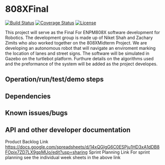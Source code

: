 # 808XFinal

[![Build Status](https://travis-ci.com/zzimits/808XFinal.svg?branch=master)](https://travis-ci.com/zzimits/808XFinal)
[![Coverage Status](https://coveralls.io/repos/github/zzimits/808XFinal/badge.svg?branch=master)](https://coveralls.io/github/zzimits/808XFinal?branch=master)
[![License](https://img.shields.io/badge/License-BSD%203--Clause-blue.svg)](https://opensource.org/licenses/BSD-3-Clause)

This project will serve as the Final For ENPM808X software development for Robotics. The development group is made up of Niket Shah and Zachary Zimits who also worked together on the 808XMidterm Project. We are developing an autonomous robot that will navigate an enviroment marking the location of lanes and street signs. The software will be simulated in Gazebo on the turtlebot platform. Furthure details on the algorithms used and the preformance of the system will be added as the project developes.

## Operation/run/test/demo steps

## Dependencies

## Known issues/bugs

## API and other developer documentation

Product Backlog Link
https://docs.google.com/spreadsheets/d/14xQGIgG6C0ESPju1HD3xA1dDB8FOpix7ZD7LX9gpMUo/edit?usp=sharing
Sprint Planning Link
For sprint planning see the individual week sheets in the above link